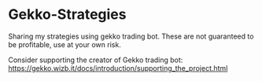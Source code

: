 # Gekko-Strategies
Sharing my strategies using gekko trading bot. These are not guaranteed to be profitable, use at your own risk. 

Consider supporting the creator of Gekko trading bot: https://gekko.wizb.it/docs/introduction/supporting_the_project.html
